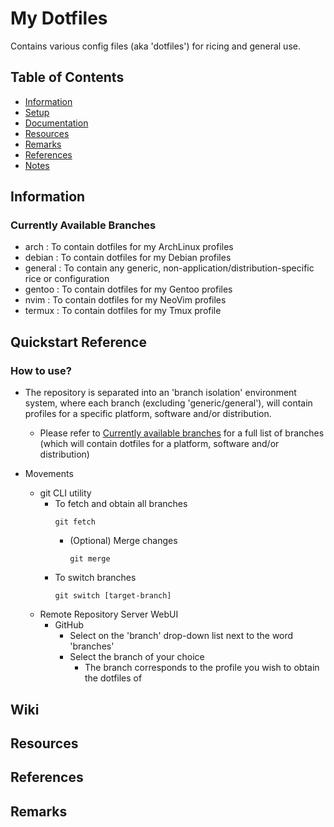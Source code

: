# My Dotfiles

Contains various config files (aka 'dotfiles') for ricing and general use.

## Table of Contents
- [Information](#information)
- [Setup](#setup)
- [Documentation](#documentation)
- [Resources](#resources)
- [Remarks](#remarks)
- [References](#references)
- [Notes](#notes)

## Information

### Currently Available Branches
+ arch    : To contain dotfiles for my ArchLinux profiles
+ debian  : To contain dotfiles for my Debian profiles
+ general : To contain any generic, non-application/distribution-specific rice or configuration
+ gentoo  : To contain dotfiles for my Gentoo profiles
+ nvim    : To contain dotfiles for my NeoVim profiles
+ termux  : To contain dotfiles for my Tmux profile

## Quickstart Reference
### How to use?
- The repository is separated into an 'branch isolation' environment system, where each branch (excluding 'generic/general'), will contain profiles for a specific platform, software and/or distribution.
    - Please refer to [Currently available branches](#currently-available-branches) for a full list of branches (which will contain dotfiles for a platform, software and/or distribution)

- Movements
    - git CLI utility
        - To fetch and obtain all branches
            ```console
            git fetch
            ```
            - (Optional) Merge changes
                ```console
                git merge
                ```
        - To switch branches
            ```console
            git switch [target-branch]
            ```
    - Remote Repository Server WebUI
        - GitHub
            - Select on the 'branch' drop-down list next to the word 'branches'
            - Select the branch of your choice
                + The branch corresponds to the profile you wish to obtain the dotfiles of

## Wiki

## Resources

## References

## Remarks
